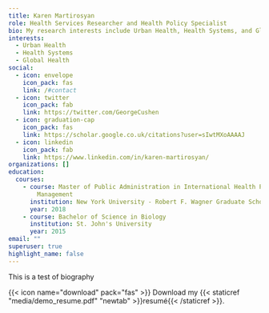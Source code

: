 ```yaml
---
title: Karen Martirosyan
role: Health Services Researcher and Health Policy Specialist
bio: My research interests include Urban Health, Health Systems, and Global Health.
interests:
  - Urban Health
  - Health Systems
  - Global Health
social:
  - icon: envelope
    icon_pack: fas
    link: /#contact
  - icon: twitter
    icon_pack: fab
    link: https://twitter.com/GeorgeCushen
  - icon: graduation-cap
    icon_pack: fas
    link: https://scholar.google.co.uk/citations?user=sIwtMXoAAAAJ
  - icon: linkedin
    icon_pack: fab
    link: https://www.linkedin.com/in/karen-martirosyan/
organizations: []
education:
  courses:
    - course: Master of Public Administration in International Health Policy and
        Management
      institution: New York University - Robert F. Wagner Graduate School of Public Service
      year: 2018
    - course: Bachelor of Science in Biology
      institution: St. John's University
      year: 2015
email: ""
superuser: true
highlight_name: false
---
```

This is a test of biography

{{< icon name="download" pack="fas" >}} Download my {{< staticref "media/demo_resume.pdf" "newtab" >}}resumé{{< /staticref >}}.